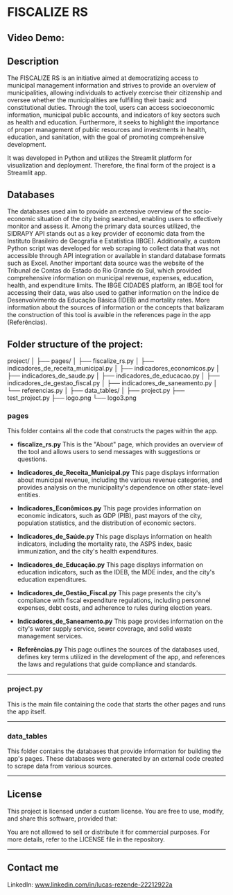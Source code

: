 # FISCALIZE RS

## Video Demo:  <URL HERE>

## Description
The FISCALIZE RS is an initiative aimed at democratizing access to municipal management information and strives to provide an overview of municipalities, allowing individuals to actively exercise their citizenship and oversee whether the municipalities are fulfilling their basic and constitutional duties. Through the tool, users can access socioeconomic information, municipal public accounts, and indicators of key sectors such as health and education.
Furthermore, it seeks to highlight the importance of proper management of public resources and investments in health, education, and sanitation, with the goal of promoting comprehensive development.

It was developed in Python and utilizes the Streamlit platform for visualization and deployment. Therefore, the final form of the project is a Streamlit app.

## Databases
The databases used aim to provide an extensive overview of the socio-economic situation of the city being searched, enabling users to effectively monitor and assess it.
Among the primary data sources utilized, the SIDRAPY API stands out as a key provider of economic data from the Instituto Brasileiro de Geografia e Estatística (IBGE). Additionally, a custom Python script was developed for web scraping to collect data that was not accessible through API integration or available in standard database formats such as Excel.
Another important data source was the website of the Tribunal de Contas do Estado do Rio Grande do Sul, which provided comprehensive information on municipal revenue, expenses, education, health, and expenditure limits.
The IBGE CIDADES platform, an IBGE tool for accessing their data, was also used to gather information on the Índice de Desenvolvimento da Educação Básica (IDEB) and mortality rates.
More information about the sources of information or the concepts that balizaram the construction of this tool is avaible in the references page in the app (Referências).

## Folder structure of the project:
project/
│
├── pages/
│   ├── fiscalize_rs.py
│   ├── indicadores_de_receita_municipal.py
│   ├── indicadores_economicos.py
│   ├── indicadores_de_saude.py
│   ├── indicadores_de_educacao.py
│   ├── indicadores_de_gestao_fiscal.py
│   ├── indicadores_de_saneamento.py
│   └── referencias.py
│
├── data_tables/
│
├── project.py
├── test_project.py
├── logo.png
└── logo3.png

### pages
This folder contains all the code that constructs the pages within the app.

- **fiscalize_rs.py**
  This is the "About" page, which provides an overview of the tool and allows users to send messages with suggestions or questions.

- **Indicadores_de_Receita_Municipal.py**
  This page displays information about municipal revenue, including the various revenue categories, and provides analysis on the municipality's dependence on other state-level entities.

- **Indicadores_Econômicos.py**
  This page provides information on economic indicators, such as GDP (PIB), past mayors of the city, population statistics, and the distribution of economic sectors.

- **Indicadores_de_Saúde.py**
  This page displays information on health indicators, including the mortality rate, the ASPS index, basic immunization, and the city's health expenditures.

- **Indicadores_de_Educação.py**
  This page displays information on education indicators, such as the IDEB, the MDE index, and the city's education expenditures.

- **Indicadores_de_Gestão_Fiscal.py**
  This page presents the city's compliance with fiscal expenditure regulations, including personnel expenses, debt costs, and adherence to rules during election years.

- **Indicadores_de_Saneamento.py**
  This page provides information on the city's water supply service, sewer coverage, and solid waste management services.

- **Referências.py**
  This page outlines the sources of the databases used, defines key terms utilized in the development of the app, and references the laws and regulations that guide compliance and standards.

---

### project.py
This is the main file containing the code that starts the other pages and runs the app itself.

---

### data_tables
This folder contains the databases that provide information for building the app's pages. These databases were generated by an external code created to scrape data from various sources.

---

## License
This project is licensed under a custom license. You are free to use, modify, and share this software, provided that:

You are not allowed to sell or distribute it for commercial purposes.
For more details, refer to the LICENSE file in the repository.

---

## Contact me
LinkedIn: www.linkedin.com/in/lucas-rezende-22212922a
